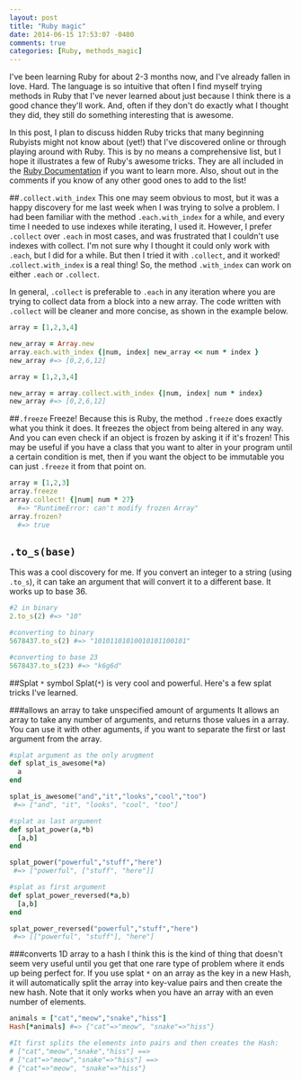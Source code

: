 ```yaml
---
layout: post
title: "Ruby magic"
date: 2014-06-15 17:53:07 -0400
comments: true
categories: [Ruby, methods_magic]
---
```


I've been learning Ruby for about 2-3 months now, and I've already fallen in love. Hard. The language is so intuitive that often I find myself trying methods in Ruby that I've never learned about just because I think there is a good chance they'll work. And, often if they don't do exactly what I thought they did, they still do something interesting that is awesome. <!-- more -->

In this post, I plan to discuss hidden Ruby tricks that many beginning Rubyists might not know about (yet!) that I've discovered online or through playing around with Ruby. This is by no means a comprehensive list, but I hope it illustrates a few of Ruby's awesome tricks. They are all included in the <a href="http://ruby-doc.org/">Ruby Documentation</a> if you want to learn more. Also, shout out in the comments if you know of any other good ones to add to the list!

##`.collect.with_index`
This one may seem obvious to most, but it was a happy discovery for me last week when I was trying to solve a problem. I had been familiar with the method `.each.with_index` for a while, and every time I needed to use indexes while iterating, I used it. However, I prefer `.collect` over `.each` in most cases, and was frustrated that I couldn't use indexes with collect. I'm not sure why I thought it could only work with `.each`, but I did for a while. But then I tried it with `.collect`, and it worked! .`collect.with_index` is a real thing! So, the method `.with_index` can work on either `.each` or `.collect`. 

In general, `.collect` is preferable to `.each` in any iteration where you are trying to collect data from a block into a new array. The code written with `.collect` will be cleaner and more concise, as shown in the example below. 

``` ruby each.with_index 
array = [1,2,3,4]

new_array = Array.new 
array.each.with_index {|num, index| new_array << num * index }
new_array #=> [0,2,6,12]
```

``` ruby collect.with_index 
array = [1,2,3,4]

new_array = array.collect.with_index {|num, index| num * index}
new_array #=> [0,2,6,12]
```

##`.freeze`
Freeze! Because this is Ruby, the method `.freeze` does exactly what you think it does. It freezes the object from being altered in any way. And you can even check if an object is frozen by asking it if it's frozen! This may be useful if you have a class that you want to alter in your program until a certain condition is met, then if you want the object to be immutable you can just `.freeze` it from that point on.

``` ruby .freeze 
array = [1,2,3]
array.freeze
array.collect! {|num| num * 27}
  #=> "RuntimeError: can't modify frozen Array"
array.frozen? 
  #=> true 
```  

## `.to_s(base)`
This was a cool discovery for me. If you convert an integer to a string (using `.to_s`), it can take an argument that will convert it to a different base. It works up to base 36.

``` ruby .to_s(base)
#2 in binary
2.to_s(2) #=> "10"

#converting to binary
5678437.to_s(2) #=> "10101101010010101100101"

#converting to base 23
5678437.to_s(23) #=> "k6g6d"
```

##Splat `*` symbol
Splat(`*`) is very cool and powerful. Here's a few splat tricks I've learned. 

###allows an array to take unspecified amount of arguments
It allows an array to take any number of arguments, and returns those values in a array. You can use it with other aguments, if you want to separate the first or last argument from the array.

``` ruby splat_power
#splat argument as the only arugment 
def splat_is_awesome(*a)
  a
end

splat_is_awesome("and","it","looks","cool","too")  
 #=> ["and", "it", "looks", "cool", "too"] 

#splat as last argument
def splat_power(a,*b)
  [a,b]
end

splat_power("powerful","stuff","here")
 #=> ["powerful", ["stuff", "here"]] 

#splat as first argument
def splat_power_reversed(*a,b)
  [a,b]
end

splat_power_reversed("powerful","stuff","here")
 #=> [["powerful", "stuff"], "here"] 
``` 

###converts 1D array to a hash
I think this is the kind of thing that doesn't seem very useful until you get that one rare type of problem where it ends up being perfect for. If you use splat `*` on an array as the key in a new Hash, it will automatically split the array into key-value pairs and then create the new hash. Note that it only works when you have an array with an even number of elements.


``` ruby array to hash using splat
animals = ["cat","meow","snake","hiss"]
Hash[*animals] #=> {"cat"=>"meow", "snake"=>"hiss"} 

#It first splits the elements into pairs and then creates the Hash: 
# ["cat","meow","snake","hiss"] ==> 
# ["cat"=>"meow","snake"=>"hiss"] ==> 
# {"cat"=>"meow", "snake"=>"hiss"}  
```






